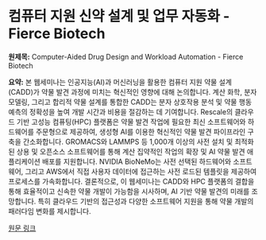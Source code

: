 # 컴퓨터 지원 신약 설계 및 업무 자동화 - Fierce Biotech

**원제목:** Computer-Aided Drug Design and Workload Automation - Fierce Biotech

**요약:** 본 웹세미나는 인공지능(AI)과 머신러닝을 활용한 컴퓨터 지원 약물 설계 (CADD)가 약물 발견 과정에 미치는 혁신적인 영향에 대해 논의합니다.  계산 화학, 분자 모델링, 그리고 합리적 약물 설계를 통합한 CADD는 분자 상호작용 분석 및 약물 행동 예측의 정확성을 높여 개발 시간과 비용을 절감하는 데 기여합니다.  Rescale의 클라우드 기반 고성능 컴퓨팅(HPC) 플랫폼은 약물 발견 작업에 필요한 최신 소프트웨어와 하드웨어를 주문형으로 제공하여,  생성형 AI를 이용한 혁신적인 약물 발견 파이프라인 구축을 간소화합니다.  GROMACS와 LAMMPS 등 1,000개 이상의 사전 설치 및 최적화된 상용 및 오픈소스 소프트웨어를 통해  계산 집약적인 작업의 확장 및 AI 약물 발견 애플리케이션 배포를 지원합니다.  NVIDIA BioNeMo는 사전 선택된 하드웨어와 소프트웨어, 그리고 AWS에서 직접 사용자 데이터에 접근하는 사전 로드된 템플릿을 제공하여 프로세스를 가속화합니다.  결론적으로, 이 웹세미나는 CADD와 HPC 플랫폼의 결합을 통해 효율적이고 신속한 약물 개발이 가능함을 시사하며,  AI 기반 약물 발견의 미래를 조망합니다.  특히 클라우드 기반의 접근성과 다양한 소프트웨어 지원을 통해 약물 개발의 패러다임 변화를 제시합니다.

[원문 링크](https://www.fiercebiotech.com/premium/webinar/1371840)
